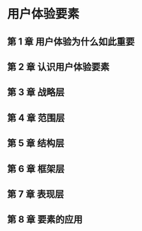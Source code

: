 # 用户体验要素

## 第 1 章 用户体验为什么如此重要
## 第 2 章 认识用户体验要素
## 第 3 章 战略层
## 第 4 章 范围层
## 第 5 章 结构层
## 第 6 章 框架层
## 第 7 章 表现层
## 第 8 章 要素的应用
